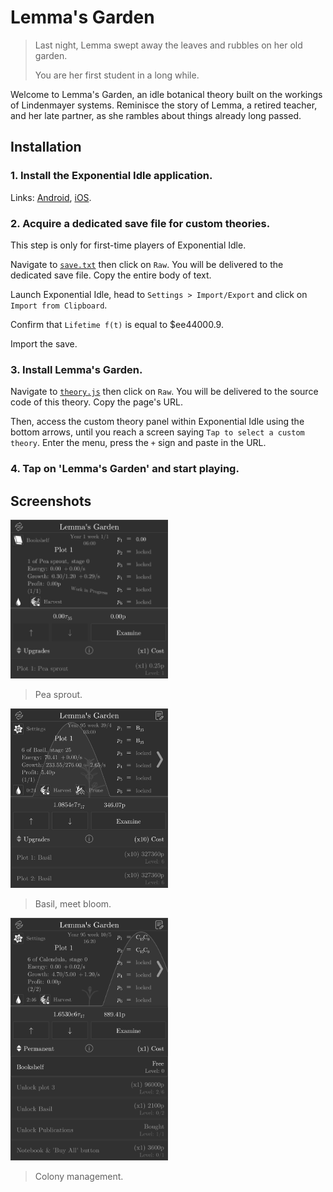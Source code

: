 # Lemma's Garden

> Last night, Lemma swept away the leaves and rubbles on her old garden.
> 
> You are her first student in a long while.

Welcome to Lemma's Garden, an idle botanical theory built on the workings of Lindenmayer systems. Reminisce the story of Lemma, a retired teacher, and her late partner, as she rambles about things already long passed.

## Installation

### 1. Install the Exponential Idle application.

Links: [Android](https://play.google.com/store/apps/details?id=com.conicgames.exponentialidle), [iOS](https://apps.apple.com/us/app/exponential-idle/id1538487382).

### 2. Acquire a dedicated save file for custom theories.

This step is only for first-time players of Exponential Idle.

Navigate to [`save.txt`](./save.txt) then click on `Raw`. You will be delivered to the dedicated save file. Copy the entire body of text.

Launch Exponential Idle, head to `Settings > Import/Export` and click on `Import from Clipboard`.

Confirm that `Lifetime f(t)` is equal to $ee44000.9.

Import the save.

### 3. Install Lemma's Garden.

Navigate to [`theory.js`](./theory.js) then click on `Raw`. You will be delivered to the source code of this theory. Copy the page's URL.

Then, access the custom theory panel within Exponential Idle using the bottom arrows, until you reach a screen saying `Tap to select a custom theory`. Enter the menu, press the `+` sign and paste in the URL.

### 4. Tap on 'Lemma's Garden' and start playing.

## Screenshots

<img src="screenshots/pea_small.gif" alt="Pea sprout" height="50%" width="50%">

> Pea sprout.

<img src="screenshots/03.png" alt="Basil, meet bloom" height="50%" width="50%">

> Basil, meet bloom.

<img src="screenshots/02.png" alt="Colony management" height="50%" width="50%">

> Colony management.
